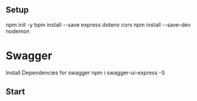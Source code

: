 ## Setup
npm init -y
bpm install --save express dotenv cors
npm install --save-dev nodemon

# Swagger
Install Dependencies for swagger
npm i swagger-ui-express -S

## Start